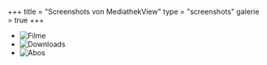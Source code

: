 +++
title = "Screenshots von MediathekView"
type = "screenshots"
galerie = true
+++

- ![Filme](../images/screenshots/screenshot1_klein.jpg)
- ![Downloads](../images/screenshots/screenshot2_klein.jpg)
- ![Abos](../images/screenshots/screenshot3_klein.jpg)